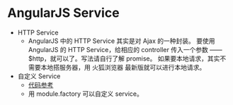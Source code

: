 # AngularJS Service
- HTTP Service
	- AngularJS 中的 HTTP Service 其实是对 Ajax 的一种封装。
要使用 AngularJS 的 HTTP Service，给相应的 controller 传入一个参数 —— $http，就可以了。写法请自行了解 promise。
如果要本地请求，其实不需要本地搭服务器，用 火狐浏览器 最新版就可以进行本地请求。
- 自定义 Service
	- [代码参考](https://github.com/GeekStudioHIT/Web-Front-End/tree/master/AngularJS/AngularJSTest/Service/MyService1)
	- 用 module.factory 可以自定义 service。